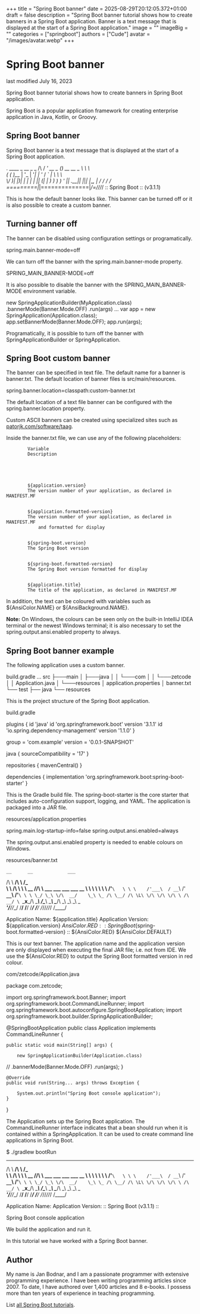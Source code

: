 +++
title = "Spring Boot banner"
date = 2025-08-29T20:12:05.372+01:00
draft = false
description = "Spring Boot banner tutorial shows how to create banners in a Spring Boot application. Banner is a text message that is displayed at the start of a Spring Boot application."
image = ""
imageBig = ""
categories = ["springboot"]
authors = ["Cude"]
avatar = "/images/avatar.webp"
+++

# Spring Boot banner

last modified July 16, 2023

Spring Boot banner tutorial shows how to create banners in Spring Boot
application.

Spring Boot is a popular application framework for creating
enterprise application in Java, Kotlin, or Groovy.

## Spring Boot banner

Spring Boot banner is a text message that is displayed at the start of a
Spring Boot application.

 .   ____          _            __ _ _
 /\\ / ___'_ __ _ _(_)_ __  __ _ \ \ \ \
( ( )\___ | '_ | '_| | '_ \/ _` | \ \ \ \
 \\/  ___)| |_)| | | | | || (_| |  ) ) ) )
  '  |____| .__|_| |_|_| |_\__, | / / / /
 =========|_|==============|___/=/_/_/_/
 :: Spring Boot ::                (v3.1.1)

This is how the default banner looks like. This banner can be turned off or
it is also possible to create a custom banner.

## Turning banner off

The banner can be disabled using configuration settings or programatically.

spring.main.banner-mode=off

We can turn off the banner with the spring.main.banner-mode
property.

SPRING_MAIN_BANNER-MODE=off

It is also possible to disable the banner with the
SPRING_MAIN_BANNER-MODE
environment variable.

new SpringApplicationBuilder(MyApplication.class)
    .bannerMode(Banner.Mode.OFF)
    .run(args)
...
var app = new SpringApplication(Application.class);
app.setBannerMode(Banner.Mode.OFF);
app.run(args);

Programatically, it is possible to turn off the banner with
SpringApplicationBuilder
or SpringApplication.

## Spring Boot custom banner

The banner can be specified in text file. The default name
for a banner is banner.txt. The default location of banner
files is src/main/resources.

spring.banner.location=classpath:custom-banner.txt

The default location of a text file banner can be configured with the
spring.banner.location property.

Custom ASCII banners can be created using specialized sites such as
[patorjk.com/software/taag](http://patorjk.com/software/taag).

Inside the banner.txt file, we can use any of the following
placeholders:

    
        
            Variable
            Description
        
    

    
        
            ${application.version}
            The version number of your application, as declared in MANIFEST.MF
        
        
            ${application.formatted-version}
            The version number of your application, as declared in MANIFEST.MF
                and formatted for display
        
        
            ${spring-boot.version}
            The Spring Boot version
        
        
            ${spring-boot.formatted-version}
            The Spring Boot version formatted for display
        
        
            ${application.title}
            The title of the application, as declared in MANIFEST.MF
        
    

In addition, the text can be coloured with variables such as
${AnsiColor.NAME} or ${AnsiBackground.NAME}.

**Note:** On Windows, the colours can be seen only on the built-in
IntelliJ IDEA terminal or the newest Windows terminal; it is also necessary
to set the spring.output.ansi.enabled property to always.

## Spring Boot banner example

The following application uses a custom banner.

build.gradle
...
src
├───main
│   ├───java
│   │   └───com
│   │       └───zetcode
│   │               Application.java
│   └───resources
│           application.properties
│           banner.txt
└── test
    ├── java
    └── resources

This is the project structure of the Spring Boot application.

build.gradle
  

plugins {
    id 'java'
    id 'org.springframework.boot' version '3.1.1'
    id 'io.spring.dependency-management' version '1.1.0'
}

group = 'com.example'
version = '0.0.1-SNAPSHOT'

java {
    sourceCompatibility = '17'
}

repositories {
    mavenCentral()
}

dependencies {
    implementation 'org.springframework.boot:spring-boot-starter'
}

This is the Gradle build file. The spring-boot-starter is the core
starter that includes auto-configuration support, logging, and YAML. The
application is packaged into a JAR file.

resources/application.properties
  

spring.main.log-startup-info=false
spring.output.ansi.enabled=always

The spring.output.ansi.enabled property is needed to enable
colours on Windows.

resources/banner.txt
  

    __      __             ___
   /\ \  __/\ \           /\_ \
   \ \ \/\ \ \ \     __   \//\ \      ___     ___     ___ ___       __
    \ \ \ \ \ \ \  /'__`\   \ \ \    /'___\  / __`\ /' __` __`\   /'__`\
     \ \ \_/ \_\ \/\  __/    \_\ \_ /\ \__/ /\ \L\ \/\ \/\ \/\ \ /\  __/
      \ `\___x___/\ \____\   /\____\\ \____\\ \____/\ \_\ \_\ \_\\ \____\
       '\/__//__/  \/____/   \/____/ \/____/ \/___/  \/_/\/_/\/_/ \/____/

Application Name: ${application.title}
Application Version: ${application.version}
${AnsiColor.RED} :: Spring Boot${spring-boot.formatted-version} :: ${AnsiColor.RED}
${AnsiColor.DEFAULT}

This is our text banner. The application name and the application version are
only displayed when executing the final JAR file; i.e. not from IDE.
We use the ${AnsiColor.RED} to output the Spring Boot formatted
version in red colour.

com/zetcode/Application.java
  

package com.zetcode;

import org.springframework.boot.Banner;
import org.springframework.boot.CommandLineRunner;
import org.springframework.boot.autoconfigure.SpringBootApplication;
import org.springframework.boot.builder.SpringApplicationBuilder;

@SpringBootApplication
public class Application implements CommandLineRunner {

    public static void main(String[] args) {

        new SpringApplicationBuilder(Application.class)
//                .bannerMode(Banner.Mode.OFF)
                .run(args);
    }

    @Override
    public void run(String... args) throws Exception {

        System.out.println("Spring Boot console application");
    }
}

The Application sets up the Spring Boot application.
The CommandLineRunner interface
indicates that a bean should run when it is contained within a SpringApplication.
It can be used to create command line applications in Spring Boot.

$ ./gradlew bootRun
__      __             ___
/\ \  __/\ \           /\_ \
\ \ \/\ \ \ \     __   \//\ \      ___     ___     ___ ___       __
 \ \ \ \ \ \ \  /'__`\   \ \ \    /'___\  / __`\ /' __` __`\   /'__`\
  \ \ \_/ \_\ \/\  __/    \_\ \_ /\ \__/ /\ \L\ \/\ \/\ \/\ \ /\  __/
   \ `\___x___/\ \____\   /\____\\ \____\\ \____/\ \_\ \_\ \_\\ \____\
    '\/__//__/  \/____/   \/____/ \/____/ \/___/  \/_/\/_/\/_/ \/____/

Application Name: 
Application Version: 
:: Spring Boot (v3.1.1) :: 

Spring Boot console application

We build the application and run it.

In this tutorial we have worked with a Spring Boot banner.

## Author

My name is Jan Bodnar, and I am a passionate programmer with extensive
programming experience. I have been writing programming articles since 2007.
To date, I have authored over 1,400 articles and 8 e-books. I possess more
than ten years of experience in teaching programming.

List [all Spring Boot tutorials](/springboot/).
